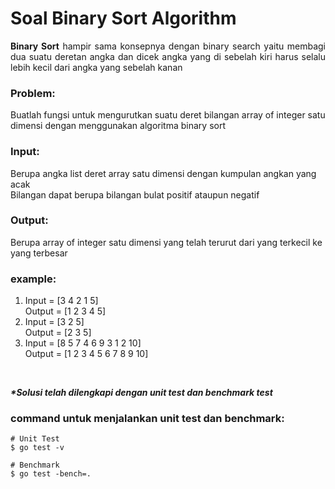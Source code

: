 # Soal Binary Sort Algorithm

<p align=justify><b>Binary Sort</b> hampir sama konsepnya dengan binary search yaitu membagi dua suatu deretan angka dan dicek angka yang di sebelah kiri harus selalu lebih kecil dari angka yang sebelah kanan
</p>

### Problem:

Buatlah fungsi untuk mengurutkan suatu deret bilangan array of integer satu dimensi dengan menggunakan algoritma binary sort
<br>

### Input:

Berupa angka list deret array satu dimensi dengan kumpulan angkan yang acak<br>
Bilangan dapat berupa bilangan bulat positif ataupun negatif
<br>

### Output:

Berupa array of integer satu dimensi yang telah terurut dari yang terkecil ke yang terbesar
<br>

### example:

1. Input = [3 4 2 1 5]  <br>Output = [1 2 3 4 5] 
2. Input = [3 2 5]  <br>Output = [2 3 5] 
3. Input = [8 5 7 4 6 9 3 1 2 10]  <br>Output = [1 2 3 4 5 6 7 8 9 10] 

<br>

<i><b>*Solusi telah dilengkapi dengan unit test dan benchmark test</b></i>

### command untuk menjalankan unit test dan benchmark:

```
# Unit Test
$ go test -v

# Benchmark
$ go test -bench=.
```
